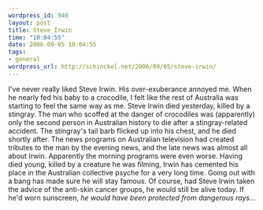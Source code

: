 ```yaml
--- 
wordpress_id: 940
layout: post
title: Steve Irwin
time: "10:04:55"
date: 2006-09-05 10:04:55
tags: 
- general
wordpress_url: http://schinckel.net/2006/09/05/steve-irwin/
---
```

I've never really liked Steve Irwin. His over-exuberance annoyed me. When he nearly fed his baby to a crocodile, I felt like the rest of Australia was starting to feel the same way as me. Steve Irwin died yesterday, killed by a stingray. The man who scoffed at the danger of crocodiles was (apparently) only the second person in Australian history to die after a stingray-related accident. The stingray's tail barb flicked up into his chest, and he died shortly after. The news programs on Australian television had created tributes to the man by the evening news, and the late news was almost all about Irwin. Apparently the morning programs were even worse. Having died young, killed by a creature he was filming, Irwin has cemented his place in the Australian collective psyche for a very long time. Going out with a bang has made sure he will stay famous. Of course, had Steve Irwin taken the advice of the anti-skin cancer groups, he would still be alive today. If he'd worn sunscreen, _he would have been protected from dangerous rays..._
